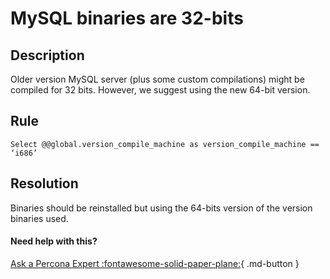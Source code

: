 # MySQL binaries are 32-bits

## Description
Older version MySQL server (plus some custom compilations) might be compiled for 32 bits.
However, we suggest using the new 64-bit version. 


## Rule
`Select @@global.version_compile_machine as version_compile_machine == ‘i686’`


## Resolution
Binaries should be reinstalled but using the 64-bits version of the version binaries used.

#### Need help with this?

[Ask a Percona Expert :fontawesome-solid-paper-plane:](https://www.percona.com/about-percona/contact){ .md-button }